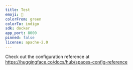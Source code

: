 ```yaml
---
title: Test
emoji: 🚀
colorFrom: green
colorTo: indigo
sdk: docker
app_port: 8000
pinned: false
license: apache-2.0
---
```


Check out the configuration reference at https://huggingface.co/docs/hub/spaces-config-reference
